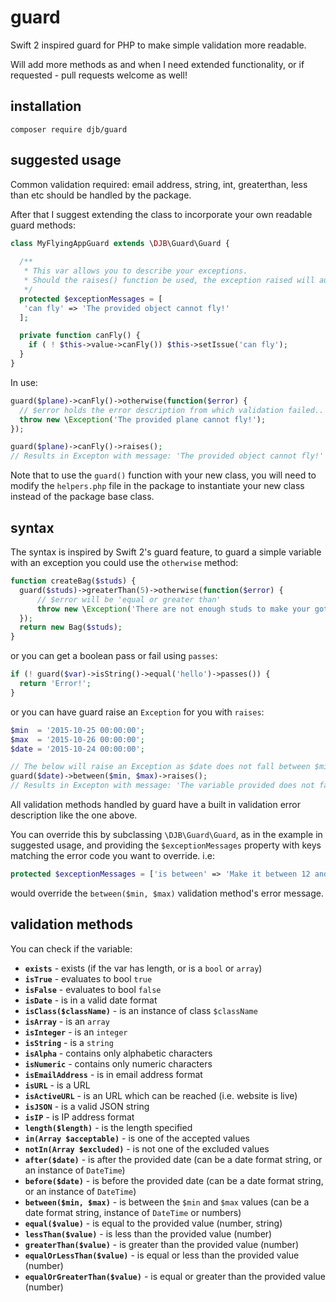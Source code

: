 # guard
Swift 2 inspired guard for PHP to make simple validation more readable.

Will add more methods as and when I need extended functionality, or if requested - pull requests welcome as well!

## installation
`composer require djb/guard`

## suggested usage
Common validation required: email address, string, int, greaterthan, less than etc should be handled by the package.

After that I suggest extending the class to incorporate your own readable guard methods:

```php
class MyFlyingAppGuard extends \DJB\Guard\Guard {
  
  /**
   * This var allows you to describe your exceptions.
   * Should the raises() function be used, the exception raised will automatically contain the message associated with the relevant validation issue.
   */
  protected $exceptionMessages = [
   'can fly' => 'The provided object cannot fly!'
  ];

  private function canFly() {
    if ( ! $this->value->canFly()) $this->setIssue('can fly');
  }
}
```

In use:

```php
guard($plane)->canFly()->otherwise(function($error) {
  // $error holds the error description from which validation failed.. but as we are only checking one thing we don't need it!
  throw new \Exception('The provided plane cannot fly!');
});

guard($plane)->canFly()->raises();
// Results in Excepton with message: 'The provided object cannot fly!'
```

Note that to use the `guard()` function with your new class, you will need to modify the `helpers.php` file in the package to instantiate your new class instead of the package base class.

## syntax
The syntax is inspired by Swift 2's guard feature, to guard a simple variable with an exception you could use the `otherwise` method:

```php
function createBag($studs) {
  guard($studs)->greaterThan(5)->otherwise(function($error) {
  	  // $error will be 'equal or greater than'
	  throw new \Exception('There are not enough studs to make your gothic bag!');
  });
  return new Bag($studs);
}
```

or you can get a boolean pass or fail using `passes`:

```php
if (! guard($var)->isString()->equal('hello')->passes()) {
  return 'Error!';
}
```

or you can have guard raise an `Exception` for you with `raises`:

```php
$min  = '2015-10-25 00:00:00';
$max  = '2015-10-26 00:00:00';
$date = '2015-10-24 00:00:00';

// The below will raise an Exception as $date does not fall between $min and $max
guard($date)->between($min, $max)->raises();
// Results in Excepton with message: 'The variable provided does not fall between the required boundaries.'
```

All validation methods handled by guard have a built in validation error description like the one above.

You can override this by subclassing `\DJB\Guard\Guard`, as in the example in suggested usage, and providing the `$exceptionMessages` property with keys matching the error code you want to override. i.e:

```php
protected $exceptionMessages = ['is between' => 'Make it between 12 and 24, please'];
```

would override the `between($min, $max)` validation method's error message.

## validation methods

You can check if the variable:

* **`exists`** - exists (if the var has length, or is a `bool` or `array`)
* **`isTrue`** - evaluates to bool `true`
* **`isFalse`** - evaluates to bool `false`
* **`isDate`** - is in a valid date format
* **`isClass($className)`** - is an instance of class `$className`
* **`isArray`** - is an `array`
* **`isInteger`** - is an `integer`
* **`isString`** - is a `string`
* **`isAlpha`** - contains only alphabetic characters
* **`isNumeric`** - contains only numeric characters
* **`isEmailAddress`** - is in email address format
* **`isURL`** - is a URL
* **`isActiveURL`** - is an URL which can be reached (i.e. website is live)
* **`isJSON`** - is a valid JSON string
* **`isIP`** - is IP address format
* **`length($length)`** - is the length specified
* **`in(Array $acceptable)`** - is one of the accepted values
* **`notIn(Array $excluded)`** - is not one of the excluded values
* **`after($date)`** - is after the provided date (can be a date format string, or an instance of `DateTime`)
* **`before($date)`** - is before the provided date (can be a date format string, or an instance of `DateTime`)
* **`between($min, $max)`** - is between the `$min` and `$max` values (can be a date format string, instance of `DateTime` or numbers)
* **`equal($value)`** - is equal to the provided value (number, string)
* **`lessThan($value)`** - is less than the provided value (number)
* **`greaterThan($value)`** - is greater than the provided value (number)
* **`equalOrLessThan($value)`** - is equal or less than the provided value (number)
* **`equalOrGreaterThan($value)`** - is equal or greater than the provided value (number)
